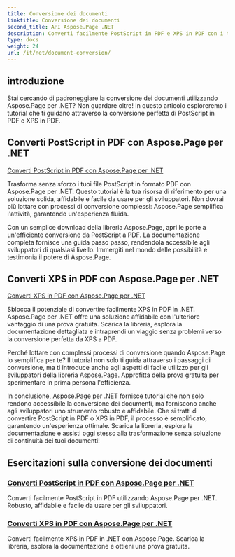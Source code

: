```yaml
---
title: Conversione dei documenti
linktitle: Conversione dei documenti
second_title: API Aspose.Page .NET
description: Converti facilmente PostScript in PDF e XPS in PDF con i tutorial Aspose.Page per .NET. Soluzioni robuste, affidabili e semplici per una conversione continua dei documenti.
type: docs
weight: 24
url: /it/net/document-conversion/
---
```


## introduzione

Stai cercando di padroneggiare la conversione dei documenti utilizzando Aspose.Page per .NET? Non guardare oltre! In questo articolo esploreremo i tutorial che ti guidano attraverso la conversione perfetta di PostScript in PDF e XPS in PDF.

## Converti PostScript in PDF con Aspose.Page per .NET

[Converti PostScript in PDF con Aspose.Page per .NET](./convert-postscript-to-pdf/)

Trasforma senza sforzo i tuoi file PostScript in formato PDF con Aspose.Page per .NET. Questo tutorial è la tua risorsa di riferimento per una soluzione solida, affidabile e facile da usare per gli sviluppatori. Non dovrai più lottare con processi di conversione complessi: Aspose.Page semplifica l'attività, garantendo un'esperienza fluida.

Con un semplice download della libreria Aspose.Page, apri le porte a un'efficiente conversione da PostScript a PDF. La documentazione completa fornisce una guida passo passo, rendendola accessibile agli sviluppatori di qualsiasi livello. Immergiti nel mondo delle possibilità e testimonia il potere di Aspose.Page.

## Converti XPS in PDF con Aspose.Page per .NET

[Converti XPS in PDF con Aspose.Page per .NET](./convert-xps-to-pdf/)

Sblocca il potenziale di convertire facilmente XPS in PDF in .NET. Aspose.Page per .NET offre una soluzione affidabile con l'ulteriore vantaggio di una prova gratuita. Scarica la libreria, esplora la documentazione dettagliata e intraprendi un viaggio senza problemi verso la conversione perfetta da XPS a PDF.

Perché lottare con complessi processi di conversione quando Aspose.Page lo semplifica per te? Il tutorial non solo ti guida attraverso i passaggi di conversione, ma ti introduce anche agli aspetti di facile utilizzo per gli sviluppatori della libreria Aspose.Page. Approfitta della prova gratuita per sperimentare in prima persona l'efficienza.

In conclusione, Aspose.Page per .NET fornisce tutorial che non solo rendono accessibile la conversione dei documenti, ma forniscono anche agli sviluppatori uno strumento robusto e affidabile. Che si tratti di convertire PostScript in PDF o XPS in PDF, il processo è semplificato, garantendo un'esperienza ottimale. Scarica la libreria, esplora la documentazione e assisti oggi stesso alla trasformazione senza soluzione di continuità dei tuoi documenti!
## Esercitazioni sulla conversione dei documenti
### [Converti PostScript in PDF con Aspose.Page per .NET](./convert-postscript-to-pdf/)
Converti facilmente PostScript in PDF utilizzando Aspose.Page per .NET. Robusto, affidabile e facile da usare per gli sviluppatori.
### [Converti XPS in PDF con Aspose.Page per .NET](./convert-xps-to-pdf/)
Converti facilmente XPS in PDF in .NET con Aspose.Page. Scarica la libreria, esplora la documentazione e ottieni una prova gratuita.